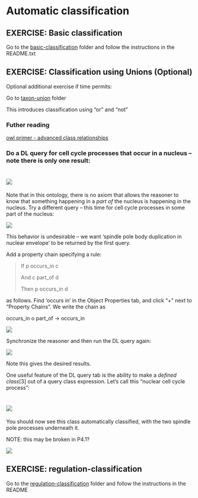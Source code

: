Automatic classification
========================

## EXERCISE: Basic classification

Go to the [basic-classification](https://github.com/geneontology/protege-tutorial/tree/master/basic-classification) folder and follow the instructions in the README.txt

## EXERCISE: Classification using Unions (Optional)

Optional additional exercise if time permits:

Go to [taxon-union](taxon-union) folder

This introduces classification using “or” and “not”

### Futher reading

[owl primer - advanced class relationships](https://www.w3.org/TR/owl2-primer/#Advanced_Class_Relationships])

### Do a DL query for cell cycle processes that occur in a nucleus – note there is only one result:


![](./media/image58.emf)
========================

Note that in this ontology, there is no axiom that allows the reasoner to know that something happening in a *part of* the nucleus is happening in the nucleus. Try a different query – this time for cell cycle processes in some part of the nucleus:

![](./media/image59.emf)

This behavior is undesirable – we want ‘spindle pole body duplication in nuclear envelope’ to be returned by the first query.

Add a property chain specifying a rule:

> If p occurs\_in c
>
> And c part\_of d
>
> Then p occurs\_in d

as follows. Find ‘occurs in’ in the Object Properties tab, and click “+” next to “Property Chains”. We write the chain as

occurs\_in o part\_of -&gt; occurs\_in

![](./media/image60.emf)

Synchronize the reasoner and then run the DL query again:

![](./media/image61.emf)

Note this gives the desired results.

One useful feature of the DL query tab is the ability to make a *defined class*[3] out of a query class expression. Let’s call this “nuclear cell cycle process”:

![](./media/image62.emf)
========================

You should now see this class automatically classified, with the two spindle pole processes underneath it.

NOTE: this may be broken in P4.1?

![](./media/image63.emf)

## EXERCISE: regulation-classification

Go to the [regulation-classification](https://github.com/geneontology/protege-tutorial/tree/master/regulation-classification/) folder and follow the instructions in the README
